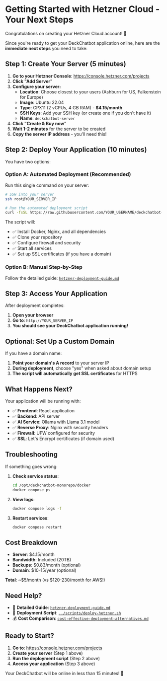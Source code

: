 # Getting Started with Hetzner Cloud - Your Next Steps

Congratulations on creating your Hetzner Cloud account! 🎉

Since you're ready to get your DeckChatbot application online, here are the **immediate next steps** you need to take:

## Step 1: Create Your Server (5 minutes)

1. **Go to your Hetzner Console**: https://console.hetzner.com/projects
2. **Click "Add Server"**
3. **Configure your server:**
   - **Location**: Choose closest to your users (Ashburn for US, Falkenstein for Europe)
   - **Image**: Ubuntu 22.04
   - **Type**: CPX11 (2 vCPUs, 4 GB RAM) - **$4.15/month**
   - **SSH Keys**: Add your SSH key (or create one if you don't have it)
   - **Name**: `deckchatbot-server`
4. **Click "Create & Buy now"**
5. **Wait 1-2 minutes** for the server to be created
6. **Copy the server IP address** - you'll need this!

## Step 2: Deploy Your Application (10 minutes)

You have two options:

### Option A: Automated Deployment (Recommended)
Run this single command on your server:

```bash
# SSH into your server
ssh root@YOUR_SERVER_IP

# Run the automated deployment script
curl -fsSL https://raw.githubusercontent.com/YOUR_USERNAME/deckchatbot-monorepo/main/scripts/deploy-hetzner.sh | bash
```

The script will:
- ✅ Install Docker, Nginx, and all dependencies
- ✅ Clone your repository
- ✅ Configure firewall and security
- ✅ Start all services
- ✅ Set up SSL certificates (if you have a domain)

### Option B: Manual Step-by-Step
Follow the detailed guide: [`hetzner-deployment-guide.md`](hetzner-deployment-guide.md)

## Step 3: Access Your Application

After deployment completes:

1. **Open your browser**
2. **Go to**: `http://YOUR_SERVER_IP`
3. **You should see your DeckChatbot application running!**

## Optional: Set Up a Custom Domain

If you have a domain name:

1. **Point your domain's A record** to your server IP
2. **During deployment**, choose "yes" when asked about domain setup
3. **The script will automatically get SSL certificates** for HTTPS

## What Happens Next?

Your application will be running with:
- ✅ **Frontend**: React application
- ✅ **Backend**: API server
- ✅ **AI Service**: Ollama with Llama 3.1 model
- ✅ **Reverse Proxy**: Nginx with security headers
- ✅ **Firewall**: UFW configured for security
- ✅ **SSL**: Let's Encrypt certificates (if domain used)

## Troubleshooting

If something goes wrong:

1. **Check service status**:
   ```bash
   cd /opt/deckchatbot-monorepo/docker
   docker compose ps
   ```

2. **View logs**:
   ```bash
   docker compose logs -f
   ```

3. **Restart services**:
   ```bash
   docker compose restart
   ```

## Cost Breakdown

- **Server**: $4.15/month
- **Bandwidth**: Included (20TB)
- **Backups**: $0.83/month (optional)
- **Domain**: $10-15/year (optional)

**Total**: ~$5/month (vs $120-230/month for AWS!)

## Need Help?

- 📖 **Detailed Guide**: [`hetzner-deployment-guide.md`](hetzner-deployment-guide.md)
- 🔧 **Deployment Script**: [`../scripts/deploy-hetzner.sh`](../scripts/deploy-hetzner.sh)
- 💰 **Cost Comparison**: [`cost-effective-deployment-alternatives.md`](cost-effective-deployment-alternatives.md)

## Ready to Start?

1. **Go to**: https://console.hetzner.com/projects
2. **Create your server** (Step 1 above)
3. **Run the deployment script** (Step 2 above)
4. **Access your application** (Step 3 above)

Your DeckChatbot will be online in less than 15 minutes! 🚀
